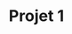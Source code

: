 ---
title: Projet 1
position_number: 2
parameters:
  - name:
    content:
content_markdown: |-
  # Objectif
  **Créer un CV en HTML5/CSS3 et le publier sur GitHub Pages.**
  {: .info }

  # Instructions
  **Créez une page HTML5** en utilisant des **balises sémantiques** qui contient les informations suivantes :
    - Une photo de profil
    - Un titre
    - Un paragraphe de présentation
    - Des informations de contact (adresse e-mail, numéro de téléphone, etc.)
    - Une liste de compétences
    - Une liste d’expériences professionnelles
    - Une liste de formations académiques
    - Une liste de centres d’intérêt
  **Utilisez CSS3** pour mettre en forme votre page et la rendre responsive.
  **Valider son code HTML5 et CSS** avec le service de validation du W3C.
  **Créez un compte GitHub** si vous n’en avez pas déjà un.
  **Créez un nouveau dépôt sur GitHub** pour votre CV.
  **Publiez votre CV sur GitHub Pages.**
  {: .info }

  # Annexes
  [HTML5 Cheatsheet](https://websitesetup.org/html5-cheat-sheet/)  
  [CSS3 Cheatsheet](https://websitesetup.org/css3-cheat-sheet/)  
  [GitHub Pages Guide](https://guides.github.com/features/pages/)  
  {: .info }
left_code_blocks:
  - code_block: |-

    title:
    language:
---